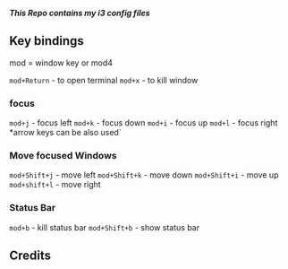 ***This Repo contains my i3 config files***


## **Key bindings**
mod = window key or mod4 

`mod+Return` - to open terminal
`mod+x` - to kill  window

### **focus**

`mod+j` - focus left
`mod+k` - focus down
`mod+i` - focus up
`mod+l` - focus right
*arrow keys can be also used`

### **Move focused Windows**
`mod+Shift+j` - move left
`mod+Shift+k` - move down
`mod+Shift+i` - move up
`mod+shift+l` - move right 

### Status Bar

`mod+b`       - kill status bar
`mod+Shift+b` - show status bar


## Credits 
